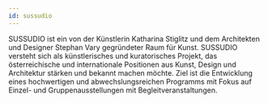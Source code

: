 ```yaml
---
id: sussudio
---
```


SUSSUDIO ist ein von der Künstlerin Katharina Stiglitz und dem Architekten und Designer Stephan Vary gegründeter Raum für Kunst. SUSSUDIO versteht sich als künstlerisches und kuratorisches Projekt, das österreichische und internationale Positionen aus Kunst, Design und Architektur stärken und bekannt machen möchte. Ziel ist die Entwicklung eines hochwertigen und abwechslungsreichen Programms mit Fokus auf Einzel- und Gruppenausstellungen mit Begleitveranstaltungen.